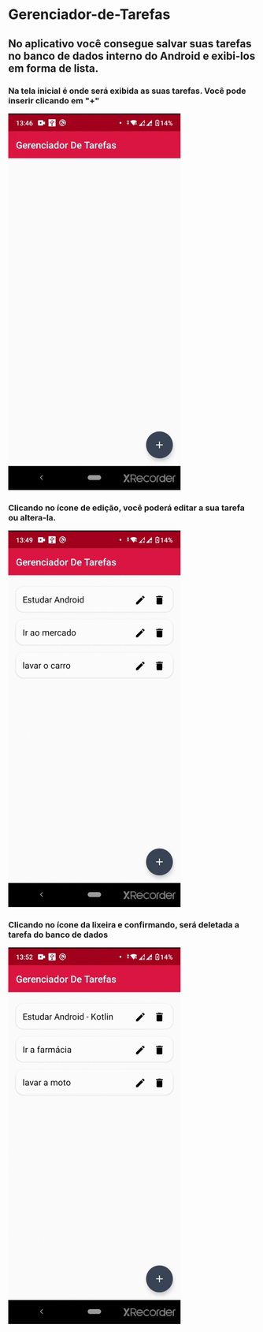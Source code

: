 # Gerenciador-de-Tarefas

## No aplicativo você consegue salvar suas tarefas no banco de dados interno do Android e exibi-los em forma de lista.

### Na tela inicial é onde será exibida as suas tarefas. Você pode inserir clicando em "+"
![inserir.gif](https://github.com/GabrielJOliveira95/Gerenciador-de-Tarefas/blob/master/inserir.gif)

### Clicando no ícone de edição, você poderá editar a sua tarefa ou altera-la.
![deletar.gif](https://github.com/GabrielJOliveira95/Gerenciador-de-Tarefas/blob/master/editar.gif)

### Clicando no ícone da lixeira e confirmando, será deletada a tarefa do banco de dados
![deletar.gif](https://github.com/GabrielJOliveira95/Gerenciador-de-Tarefas/blob/master/deletar.gif)
